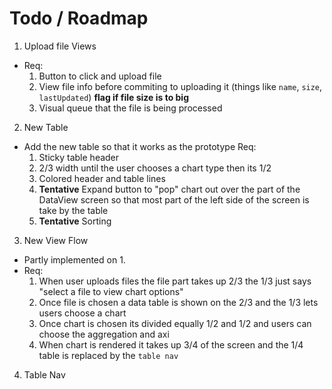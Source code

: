 # Todo / Roadmap

1. Upload file Views

- Req:
  1. Button to click and upload file
  2. View file info before commiting to uploading it (things like `name`,
     `size`, `lastUpdated`) **flag if file size is to big**
  3. Visual queue that the file is being processed

2. New Table

- Add the new table so that it works as the prototype Req:
  1. Sticky table header
  2. 2/3 width until the user chooses a chart type then its 1/2
  3. Colored header and table lines
  4. **Tentative** Expand button to "pop" chart out over the part of the
     DataView screen so that most part of the left side of the screen is take by
     the table
  5. **Tentative** Sorting

3. New View Flow

- Partly implemented on 1.
- Req:
  1. When user uploads files the file part takes up 2/3 the 1/3 just says
     "select a file to view chart options"
  2. Once file is chosen a data table is shown on the 2/3 and the 1/3 lets users
     choose a chart
  3. Once chart is chosen its divided equally 1/2 and 1/2 and users can choose
     the aggregation and axi
  4. When chart is rendered it takes up 3/4 of the screen and the 1/4 table is
     replaced by the `table nav`

4. Table Nav
